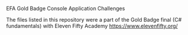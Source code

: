 EFA Gold Badge Console Application Challenges

The files listed in this repository were a part of the Gold Badge final (C# fundamentals) with Eleven Fifty Academy https://www.elevenfifty.org/
